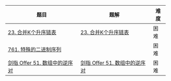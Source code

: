 | 题目                                                         | 题解                                                         | 难度 |
| ------------------------------------------------------------ | ------------------------------------------------------------ | ---- |
| [23. 合并K个升序链表](https://leetcode-cn.com/problems/merge-k-sorted-lists/) | [23. 合并K个升序链表](https://github.com/ZonzeeLi/LeetCode/blob/master/index/21-30/23.%20%E5%90%88%E5%B9%B6K%E4%B8%AA%E5%8D%87%E5%BA%8F%E9%93%BE%E8%A1%A8.md) | 困难 |
| [761. 特殊的二进制序列](https://leetcode.cn/problems/special-binary-string/) |                                                              | 困难 |
| [剑指 Offer 51. 数组中的逆序对](https://leetcode.cn/problems/shu-zu-zhong-de-ni-xu-dui-lcof/) | [剑指 Offer 51. 数组中的逆序对](https://github.com/ZonzeeLi/LeetCode/blob/master/index/%E5%89%91%E6%8C%87Offer/%E5%89%91%E6%8C%87%20Offer%2051.%20%E6%95%B0%E7%BB%84%E4%B8%AD%E7%9A%84%E9%80%86%E5%BA%8F%E5%AF%B9.md) | 困难 |

